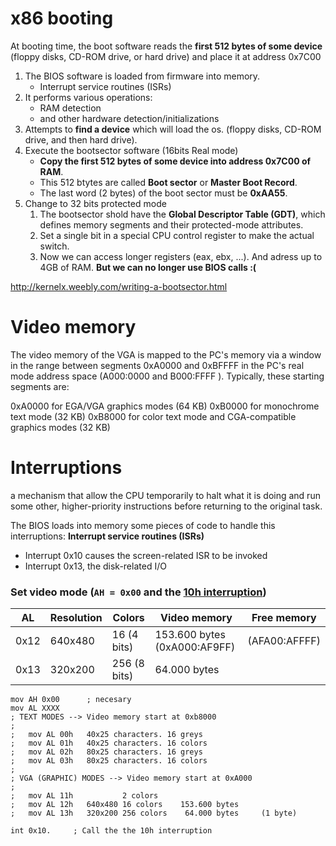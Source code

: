 # x86 booting

At booting time, the boot software reads the **first 512 bytes of some device** (floppy disks, CD-ROM drive, or hard drive) and place it at address 0x7C00

1. The BIOS software is loaded from firmware into memory.
   - Interrupt service routines (ISRs)
2. It performs various operations:
   - RAM detection
   - and other hardware detection/initializations
3. Attempts to **find a device** which will load the os. (floppy disks, CD-ROM drive, and then hard drive).
4. Execute the bootsector software (16bits Real mode)
   - **Copy the first 512 bytes of some device into address 0x7C00 of RAM**.
   - This 512 btytes are called **Boot sector** or **Master Boot Record**.
   - The last word (2 bytes) of the boot sector must be **0xAA55**.
5. Change to 32 bits protected mode
   1. The bootsector shold have the **Global Descriptor Table (GDT)**, which defines memory segments and their protected-mode
attributes.
   2. Set a single bit in a special CPU control register to make the actual switch.
   3. Now we can access longer registers (eax, ebx, ...). And adress up to 4GB of RAM. **But we can no longer use
BIOS calls :(**



http://kernelx.weebly.com/writing-a-bootsector.html



# Video memory

The video memory of the VGA is mapped to the PC's memory via a window in the range between segments 0xA0000 and 0xBFFFF in the PC's real mode address space (A000:0000 and B000:FFFF ). Typically, these starting segments are:

0xA0000 for EGA/VGA graphics modes (64 KB)
0xB0000 for monochrome text mode (32 KB)
0xB8000 for color text mode and CGA-compatible graphics modes (32 KB)


# Interruptions

a mechanism that allow the CPU temporarily to halt what it is doing and
run some other, higher-priority instructions before returning to the original task.

The BIOS loads into memory some pieces of code to handle this interruptions: **Interrupt service routines (ISRs)**

- Interrupt 0x10 causes the screen-related ISR to be invoked
- Interrupt 0x13, the disk-related I/O



### Set video mode (`AH = 0x00` and the [10h interruption](https://es.wikipedia.org/wiki/Int_10h))



| AL   | Resolution |    Colors    | Video memory                 | Free memory    |
|------|------------|--------------|------------------------------|----------------|
| 0x12 |   640x480  |  16 (4 bits) | 153.600 bytes (0xA000:AF9FF) | (AFA00:AFFFF)  |
| 0x13 |   320x200  | 256 (8 bits) |  64.000 bytes                |                |





```
mov AH 0x00      ; necesary
mov AL XXXX
; TEXT MODES --> Video memory start at 0xb8000
;
;   mov AL 00h   40x25 characters. 16 greys
;   mov AL 01h   40x25 characters. 16 colors
;   mov AL 02h   80x25 characters. 16 greys
;   mov AL 03h   80x25 characters. 16 colors  
;
; VGA (GRAPHIC) MODES --> Video memory start at 0xA000
;
;   mov AL 11h           2 colors
;   mov AL 12h   640x480 16 colors    153.600 bytes
;   mov AL 13h   320x200 256 colors    64.000 bytes     (1 byte)

int 0x10.     ; Call the the 10h interruption

```
